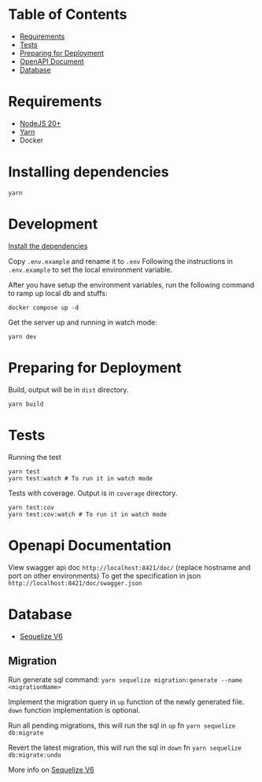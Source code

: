 # Table of Contents
- [Requirements](#requirements)
- [Tests](#tests)
- [Preparing for Deployment](#preparing-for-deployment)
- [OpenAPI Document](#openapi-documentation)
- [Database](#database)

# Requirements
- [NodeJS 20+](https://nodejs.org/en)
- [Yarn](https://yarnpkg.com/)
- Docker

# Installing dependencies
```
yarn
```

# Development
[Install the dependencies](#installing-dependencies)

Copy `.env.example` and rename it to `.env`
Following the instructions in `.env.example` to set the local environment variable. 

After you have setup the environment variables, run the following command to ramp up local db and stuffs: 
```
docker compose up -d
```

Get the server up and running in watch mode:
```
yarn dev
```

# Preparing for Deployment
Build, output will be in `dist` directory. 
```
yarn build
```

# Tests
Running the test
```
yarn test
yarn test:watch # To run it in watch mode
```

Tests with coverage. Output is in `coverage` directory.
```
yarn test:cov
yarn test:cov:watch # To run it in watch mode
```

# Openapi Documentation
View swagger api doc `http://localhost:8421/doc/` (replace hostname and port on other environments)
To get the specification in json `http://localhost:8421/doc/swagger.json`

# Database
- [Sequelize V6](https://sequelize.org/docs/v6/)

## Migration
Run generate sql command:
```yarn sequelize migration:generate --name <migrationName>```

Implement the migration query in `up` function of the newly generated file. 
`down` function implementation is optional. 

Run all pending migrations, this will run the sql in `up` fn
```yarn sequelize db:migrate```

Revert the latest migration, this will run the sql in `down` fn
```yarn sequelize db:migrate:undo```

More info on [Sequelize V6](https://sequelize.org/docs/v6/)